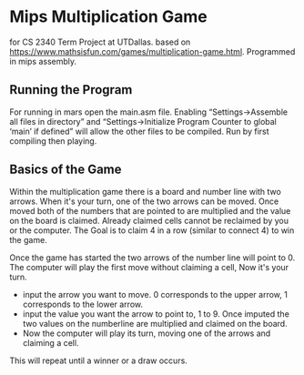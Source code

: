 # Mips Multiplication Game
for CS 2340 Term Project at UTDallas. based on https://www.mathsisfun.com/games/multiplication-game.html. Programmed in mips assembly. 

## Running the Program
For running in mars open the main.asm file. Enabling “Settings->Assemble all files in directory” and “Settings->Initialize Program Counter to global ‘main’ if defined” will allow the other files to be compiled. Run by first compiling then playing.

## Basics of the Game
Within the multiplication game there is a board and number line with two arrows. When it's your turn, one of the two arrows can be moved. Once moved both of the numbers that are pointed to are multiplied and the value on the board is claimed. Already claimed cells cannot be reclaimed by you or the computer. The Goal is to claim 4 in a row (similar to connect 4) to win the game. 

Once the game has started the two arrows of the number line will point to 0. The computer will play the first move without claiming a cell, Now it's your turn. 
* input the arrow you want to move. 0 corresponds to the upper arrow, 1 corresponds to the lower arrow. 
* input the value you want the arrow to point to, 1 to 9. Once imputed the two values on the numberline are multiplied and claimed on the board.
* Now the computer will play its turn, moving one of the arrows and claiming a cell.
  
This will repeat until a winner or a draw occurs. 
